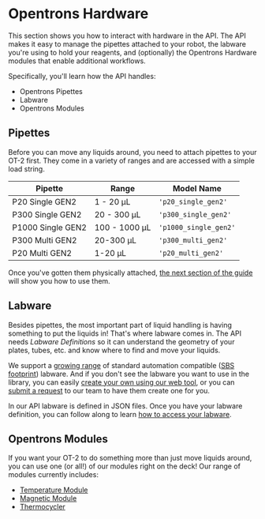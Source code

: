 # Opentrons Hardware

This section shows you how to interact with hardware in the API. The API makes 
it easy to manage the pipettes attached to your robot, the labware you're using 
to hold your reagents, and (optionally) the Opentrons Hardware modules that enable 
additional workflows.

Specifically, you'll learn how the API handles:

- Opentrons Pipettes
- Labware
- Opentrons Modules

## Pipettes

Before you can move any liquids around, you need to attach pipettes to your 
OT-2 first. They come in a variety of ranges and are accessed with a simple 
load string.

| Pipette           | Range         | Model Name            |
| ----------------- | ------------- | --------------------- |
| P20 Single GEN2   | 1 - 20 µL     | `'p20_single_gen2'`   |
| P300 Single GEN2  | 20 - 300 µL   | `'p300_single_gen2'`  |
| P1000 Single GEN2 | 100 - 1000 µL | `'p1000_single_gen2'` |
| P300 Multi GEN2   | 20-300 µL     | `'p300_multi_gen2'`   |
| P20 Multi GEN2    | 1-20 µL       | `'p20_multi_gen2'`    |

Once you've gotten them physically attached, [the next section of the guide](new_pipette.md) will show 
you how to use them.

## Labware

Besides pipettes, the most important part of liquid handling is having 
something to put the liquids in! That's where labware comes in. The API 
needs _Labware Definitions_ so it can understand the geometry of your plates, 
tubes, etc. and know where to find and move your liquids.

We support a [growing range](https://labware.opentrons.com/) of standard 
automation compatible ([SBS footprint](https://www.slas.org/SLAS/assets/File/ANSI_SLAS_1-2004_FootprintDimensions.pdf)) 
labware. And if you don't see the labware you want to 
use in the library, you can easily [create your own using our web tool](https://labware.opentrons.com/create), 
or you can [submit a request](https://support.opentrons.com/en/articles/3137452-requesting-a-custom-labware-definition) 
to our team to have them create one for you.

In our API labware is defined in JSON files. Once you have your labware definition, 
you can follow along to learn [how to access your labware](new_labware.md).

## Opentrons Modules

If you want your OT-2 to do something more than just move liquids around, 
you can use one (or all!) of our modules right on the deck! Our range of 
modules currently includes: 

- [Temperature Module](modules/temperature.md)
- [Magnetic Module](modules/magnet.md)
- [Thermocycler](modules/thermocycler.md)